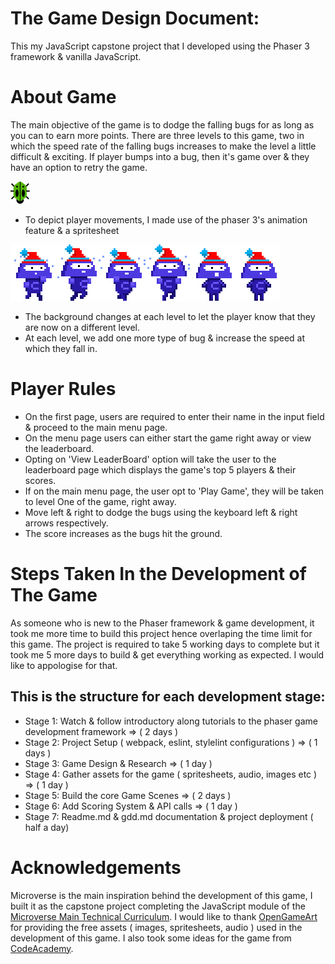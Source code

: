 # The Game Design Document:
This my JavaScript capstone project that I developed using the Phaser 3 framework & vanilla JavaScript. 

# About Game

The main objective of the game is to dodge the falling bugs for as long as you can to earn more points. There are three levels to this game, two in which the speed rate of the falling bugs increases to make the level a little difficult & exciting. If player bumps into a bug, then it's game over & they have an option to retry the game.

 ![screenshot](assets/images/bug_2.png)

- To depict player movements, I made use of the phaser 3's animation feature & a spritesheet

![screenshot](assets/images/player.png)

- The background changes at each level to let the player know that they are now on a different level.
- At each level, we add one more type of bug & increase the speed at which they fall in.

# Player Rules
- On the first page, users are required to enter their name in the input field & proceed to the main menu page.
- On the menu page users can either start the game right away or view the leaderboard.
- Opting on 'View LeaderBoard' option will take the user to the leaderboard page which displays the game's top 5 players & their scores.
- If on the main menu page, the user opt to 'Play Game', they will be taken to level One of the game, right away.
- Move left & right to dodge the bugs using the keyboard left & right arrows respectively.
- The score increases as the bugs hit the ground.

# Steps Taken In the Development of The Game
As someone who is new to the Phaser framework & game development, it took me more time to build this project hence overlaping the time limit for this game. The project is required to take 5 working days to complete but it took me 5 more days to build & get everything working as expected. I would like to appologise for that.

## This is the structure for each development stage:
- Stage 1: Watch & follow introductory along tutorials to the phaser game development framework => ( 2 days )
- Stage 2: Project Setup ( webpack, eslint, stylelint configurations ) => ( 1 days )
- Stage 3: Game Design & Research => ( 1 day )
- Stage 4: Gather assets for the game ( spritesheets, audio, images etc ) => ( 1 day )
- Stage 5: Build the core Game Scenes => ( 2 days )
- Stage 6: Add Scoring System & API calls => ( 1 day )
- Stage 7: Readme.md & gdd.md documentation & project deployment ( half a day)

# Acknowledgements
Microverse is the main inspiration behind the development of this game, I built it as the capstone project completing the JavaScript module of the [Microverse Main Technical Curriculum](https://microverse.org/). I would like to thank [OpenGameArt](https://opengameart.org/) for providing the free assets ( images, spritesheets, audio ) used in the development of this game. I also took some ideas for the game from [CodeAcademy](https://codeacademy.com/).
